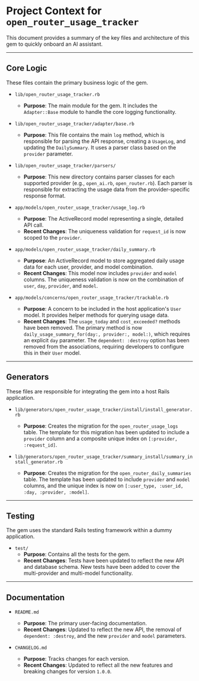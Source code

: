 # Project Context for `open_router_usage_tracker`

This document provides a summary of the key files and architecture of this gem to quickly onboard an AI assistant.

---

## Core Logic

These files contain the primary business logic of the gem.

*   `lib/open_router_usage_tracker.rb`
    *   **Purpose**: The main module for the gem. It includes the `Adapter::Base` module to handle the core logging functionality.

*   `lib/open_router_usage_tracker/adapter/base.rb`
    *   **Purpose**: This file contains the main `log` method, which is responsible for parsing the API response, creating a `UsageLog`, and updating the `DailySummary`. It uses a parser class based on the `provider` parameter.

*   `lib/open_router_usage_tracker/parsers/`
    *   **Purpose**: This new directory contains parser classes for each supported provider (e.g., `open_ai.rb`, `open_router.rb`). Each parser is responsible for extracting the usage data from the provider-specific response format.

*   `app/models/open_router_usage_tracker/usage_log.rb`
    *   **Purpose**: The ActiveRecord model representing a single, detailed API call. 
    *   **Recent Changes**: The uniqueness validation for `request_id` is now scoped to the `provider`.

*   `app/models/open_router_usage_tracker/daily_summary.rb`
    *   **Purpose**: An ActiveRecord model to store aggregated daily usage data for each user, provider, and model combination.
    *   **Recent Changes**: This model now includes `provider` and `model` columns. The uniqueness validation is now on the combination of `user`, `day`, `provider`, and `model`.

*   `app/models/concerns/open_router_usage_tracker/trackable.rb`
    *   **Purpose**: A concern to be included in the host application's `User` model. It provides helper methods for querying usage data.
    *   **Recent Changes**: The `usage_today` and `cost_exceeded?` methods have been removed. The primary method is now `daily_usage_summary_for(day:, provider:, model:)`, which requires an explicit `day` parameter. The `dependent: :destroy` option has been removed from the associations, requiring developers to configure this in their `User` model.

---

## Generators

These files are responsible for integrating the gem into a host Rails application.

*   `lib/generators/open_router_usage_tracker/install/install_generator.rb`
    *   **Purpose**: Creates the migration for the `open_router_usage_logs` table. The template for this migration has been updated to include a `provider` column and a composite unique index on `[:provider, :request_id]`.

*   `lib/generators/open_router_usage_tracker/summary_install/summary_install_generator.rb`
    *   **Purpose**: Creates the migration for the `open_router_daily_summaries` table. The template has been updated to include `provider` and `model` columns, and the unique index is now on `[:user_type, :user_id, :day, :provider, :model]`.

---

## Testing

The gem uses the standard Rails testing framework within a dummy application.

*   `test/`
    *   **Purpose**: Contains all the tests for the gem.
    *   **Recent Changes**: Tests have been updated to reflect the new API and database schema. New tests have been added to cover the multi-provider and multi-model functionality.

---

## Documentation

*   `README.md`
    *   **Purpose**: The primary user-facing documentation.
    *   **Recent Changes**: Updated to reflect the new API, the removal of `dependent: :destroy`, and the new `provider` and `model` parameters.

*   `CHANGELOG.md`
    *   **Purpose**: Tracks changes for each version.
    *   **Recent Changes**: Updated to reflect all the new features and breaking changes for version `1.0.0`.